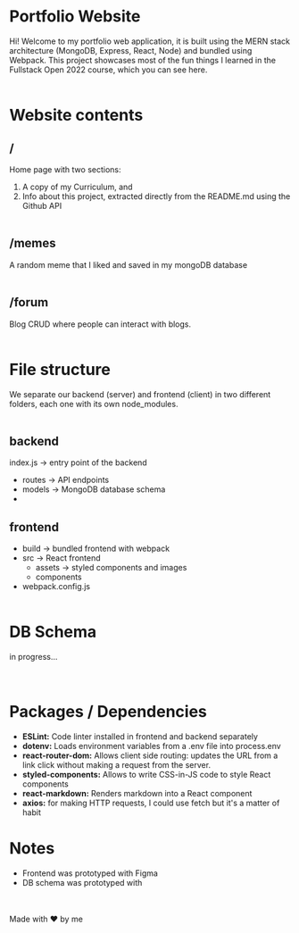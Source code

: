 # Portfolio Website
Hi!
Welcome to my portfolio web application, it is built using the MERN stack architecture (MongoDB, Express, React, Node) and bundled using Webpack.
This project showcases most of the fun things I learned in the Fullstack Open 2022 course, which you can see here.
\
&nbsp;

# Website contents

## /
Home page with two sections: 
1. A copy of my Curriculum, and 
2. Info about this project, extracted directly from the README.md using the Github API
\
&nbsp;

## /memes
A random meme that I liked and saved in my mongoDB database
\
&nbsp;

## /forum
Blog CRUD where people can interact with blogs.
\
&nbsp;

# File structure
We separate our backend (server) and frontend (client) in two different folders, each one with its own node_modules.
\
&nbsp;

## backend
index.js -> entry point of the backend
- routes -> API endpoints
- models -> MongoDB database schema
-

## frontend
- build -> bundled frontend with webpack
- src -> React frontend
  - assets -> styled components and images
  - components
- webpack.config.js
\
&nbsp;

# DB Schema
in progress...
\
&nbsp;
\
&nbsp;

# Packages / Dependencies

- **ESLint:** Code linter installed in frontend and backend separately
- **dotenv:** Loads environment variables from a .env file into process.env
- **react-router-dom:** Allows client side routing: updates the URL from a link click without making a request from the server.
- **styled-components:** Allows to write CSS-in-JS code to style React components
- **react-markdown:** Renders markdown into a React component
- **axios:** for making HTTP requests, I could use fetch but it's a matter of habit

# Notes
- Frontend was prototyped with Figma
- DB schema was prototyped with
\
&nbsp;
\
&nbsp;

Made with ❤ by me